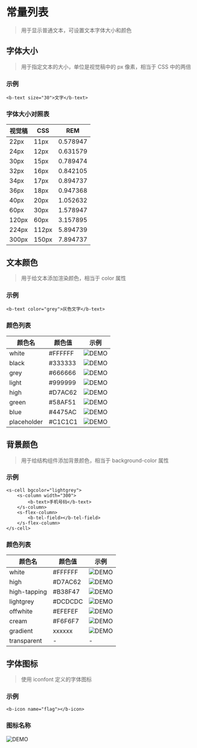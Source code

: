 # 常量列表
> 用于显示普通文本，可设置文本字体大小和颜色

## 字体大小
> 用于指定文本的大小，单位是视觉稿中的 px 像素，相当于 CSS 中的两倍

### 示例

```
<b-text size="30">文字</b-text>
```

### 字体大小对照表

 视觉稿 | CSS | REM 
--- | --- | ---
 22px | 11px | 0.578947 
 24px | 12px | 0.631579
 30px | 15px | 0.789474
 32px | 16px | 0.842105
 34px | 17px | 0.894737 
 36px | 18px | 0.947368
 40px | 20px | 1.052632
 60px | 30px | 1.578947
 120px | 60px | 3.157895
 224px | 112px | 5.894739
 300px | 150px | 7.894737

## 文本颜色
> 用于给文本添加渲染颜色，相当于 color 属性

### 示例

```
<b-text color="grey">灰色文字</b-text>
```

### 颜色列表

 颜色名 | 颜色值 | 示例 
--- | --- | ---
 white | #FFFFFF | ![DEMO](https://ohc0dpsgs.qnssl.com/lego/images/fff.png) 
 black | #333333 | ![DEMO](https://ohc0dpsgs.qnssl.com/lego/images/333.png) 
 grey | #666666 | ![DEMO](https://ohc0dpsgs.qnssl.com/lego/images/666.png) 
 light | #999999 | ![DEMO](https://ohc0dpsgs.qnssl.com/lego/images/999.png) 
 high | #D7AC62 | ![DEMO](https://ohc0dpsgs.qnssl.com/lego/images/d7ac62.png)
 green | #58AF51 | ![DEMO](https://ohc0dpsgs.qnssl.com/lego/images/d7ac62.png)
 blue | #4475AC | ![DEMO](https://ohc0dpsgs.qnssl.com/lego/images/d7ac62.png)
 placeholder | #C1C1C1 | ![DEMO](https://ohc0dpsgs.qnssl.com/lego/images/d7ac62.png)   

## 背景颜色
> 用于给结构组件添加背景颜色，相当于 background-color 属性

### 示例

```
<s-cell bgcolor="lightgrey">
    <s-column width="300">
        <b-text>手机号码</b-text>
    </s-column>
    <s-flex-column>
        <b-tel-field></b-tel-field>
    </s-flex-column>
</s-cell>
```

### 颜色列表

 颜色名 | 颜色值 | 示例 
--- | --- | ---
 white | #FFFFFF | ![DEMO](https://ohc0dpsgs.qnssl.com/lego/images/fff.png)  
 high | #D7AC62 | ![DEMO](https://ohc0dpsgs.qnssl.com/lego/images/d7ac62.png) 
 high-tapping | #B38F47 | ![DEMO](https://ohc0dpsgs.qnssl.com/lego/images/B38F47.png) 
 lightgrey | #DCDCDC | ![DEMO](https://ohc0dpsgs.qnssl.com/lego/images/DCDCDC.png) 
 offwhite | #EFEFEF | ![DEMO](https://ohc0dpsgs.qnssl.com/lego/images/fff.png) 
 cream | #F6F6F7 | ![DEMO](https://ohc0dpsgs.qnssl.com/lego/images/fff.png)
 gradient | xxxxxx | ![DEMO](https://ohc0dpsgs.qnssl.com/lego/images/DCDCDC.png) 
 transparent | - | -

## 字体图标
> 使用 iconfont 定义的字体图标

### 示例
```
<b-icon name="flag"></b-icon>
```

### 图标名称
![DEMO](https://ohc0dpsgs.qnssl.com/image/service/serviceBanner.jpg)